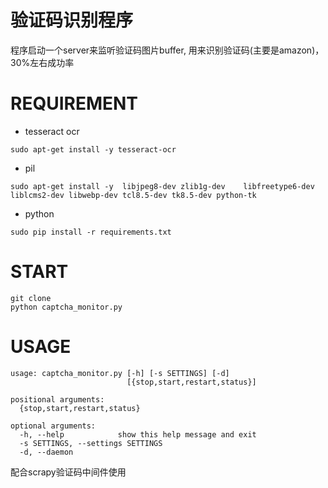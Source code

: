 # 验证码识别程序
程序启动一个server来监听验证码图片buffer, 用来识别验证码(主要是amazon)， 30%左右成功率
# REQUIREMENT
- tesseract ocr
```
sudo apt-get install -y tesseract-ocr
```
- pil
```
sudo apt-get install -y  libjpeg8-dev zlib1g-dev    libfreetype6-dev liblcms2-dev libwebp-dev tcl8.5-dev tk8.5-dev python-tk
```
- python
```
sudo pip install -r requirements.txt
```
# START
```
git clone 
python captcha_monitor.py
```

# USAGE
```
usage: captcha_monitor.py [-h] [-s SETTINGS] [-d]
                          [{stop,start,restart,status}]

positional arguments:
  {stop,start,restart,status}

optional arguments:
  -h, --help            show this help message and exit
  -s SETTINGS, --settings SETTINGS
  -d, --daemon

```
配合scrapy验证码中间件使用
